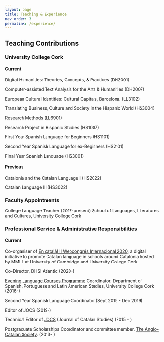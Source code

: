 ```yaml
---
layout: page
title: Teaching & Experience
nav_order: 3
permalink: /experience/
---
```


## Teaching Contributions

### University College Cork

#### Current

Digital Humanities: Theories, Concepts, & Practices (DH2001)

Computer-assisted Text Analysis for the Arts & Humanities (DH2007)

European Cultural Identities: Cultural Capitals, Barcelona. (LL3102)

Translating Business, Culture and Society in the Hispanic World (HS3004)

Research Methods (LL6901)

Research Project in Hispanic Studies (HS1007)

First Year Spanish Language for Beginners (HS1101)

Second Year Spanish Language for ex-Beginners (HS2101)

Final Year Spanish Language (HS3001)

#### Previous

Catalonia and the Catalan Language I (HS2022)

Catalan Language III (HS3022)

### Faculty Appointments

College Language Teacher (2017-present)
School of Languages, Literatures and Cultures, University College Cork

### Professional Service & Administrative Responsibilities

#### Current

Co-organiser of [En català! II Webcongrés Internacional 2020](https://encatala.vives.org/), a digital initiative to promote Catalan language in schools around Catalonia hosted by MMLL at University of Cambridge and University College Cork.

Co-Director, DHSI Atlantic (2020-)

[Evening Language Courses Programme](http://uccsplaslang.ucc.ie/) Coordinator. Department of Spanish, Portuguese and Latin American Studies, University College Cork (2016-)

Second Year Spanish Language Coordinator (Sept 2019 - Dec 2019)

Editor of JOCS (2019-)

Technical Editor of [JOCS](http://jocs.anglo-catalan.org/ojsnew/index.php/jocs/index) (Journal of Catalan Studies) (2015 - )

Postgraduate Scholarships Coordinator and committee member. [The Anglo-Catalan Society](https://www.anglo-catalan.org/). (2013- )   


